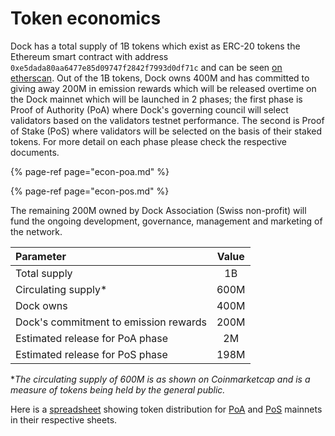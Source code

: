 # Token economics

Dock has a total supply of 1B tokens which exist as ERC-20 tokens the Ethereum smart contract with address `0xe5dada80aa6477e85d09747f2842f7993d0df71c` and can be seen [on etherscan](https://etherscan.io/token/0xe5dada80aa6477e85d09747f2842f7993d0df71c). Out of the 1B tokens, Dock owns 400M and has committed to giving away 200M in emission rewards which will be released overtime on the Dock mainnet which will be launched in 2 phases; the first phase is Proof of Authority \(PoA\) where Dock's governing council will select validators based on the validators testnet performance. The second is Proof of Stake \(PoS\) where validators will be selected on the basis of their staked tokens. For more detail on each phase please check the respective documents.

{% page-ref page="econ-poa.md" %}

{% page-ref page="econ-pos.md" %}

The remaining 200M owned by Dock Association \(Swiss non-profit\) will fund the ongoing development, governance, management and marketing of the network.

| Parameter | Value |
| :--- | :---: |
| Total supply | 1B |
| Circulating supply\* | 600M |
| Dock owns | 400M |
| Dock's commitment to emission rewards | 200M |
| Estimated release for PoA phase | 2M |
| Estimated release for PoS phase | 198M |

\*_The circulating supply of 600M is as shown on Coinmarketcap and is a measure of tokens being held by the general public._

Here is a [spreadsheet](https://docs.google.com/spreadsheets/d/1kkdoF-LbbF6DtVCYJz4MwoVj5Glny8PDrDauLKSkx_g) showing token distribution for [PoA](https://docs.google.com/spreadsheets/d/1kkdoF-LbbF6DtVCYJz4MwoVj5Glny8PDrDauLKSkx_g/edit#gid=0) and [PoS](https://docs.google.com/spreadsheets/d/1kkdoF-LbbF6DtVCYJz4MwoVj5Glny8PDrDauLKSkx_g/edit#gid=611686546) mainnets in their respective sheets. 

